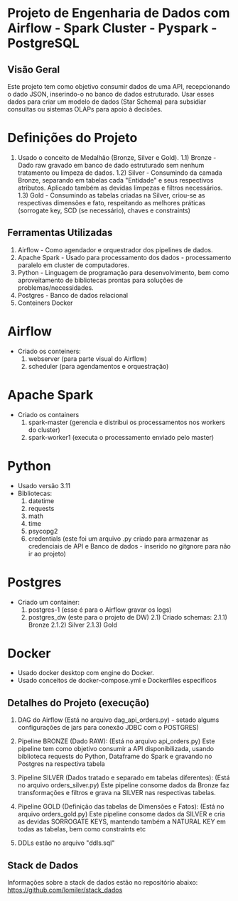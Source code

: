 # Projeto de Engenharia de Dados com Airflow - Spark Cluster - Pyspark - PostgreSQL

## Visão Geral
Este projeto tem como objetivo consumir dados de uma API, recepcionando o dado JSON, inserindo-o no banco de dados estruturado. 
Usar esses dados para criar um modelo de dados (Star Schema) para subsidiar consultas ou sistemas OLAPs para apoio à decisões.

# Definições do Projeto
1) Usado o conceito de Medalhão (Bronze, Silver e Gold).
  1.1) Bronze - Dado raw gravado em banco de dado estruturado sem nenhum tratamento ou limpeza de dados.
  1.2) Silver - Consumindo da camada Bronze, separando em tabelas cada "Entidade" e seus respectivos atributos. Aplicado também as devidas limpezas e filtros necessários.
  1.3) Gold - Consumindo as tabelas criadas na Silver, criou-se as respectivas dimensões e fato, respeitando as melhores práticas (sorrogate key, SCD (se necessário), chaves e constraints)

## Ferramentas Utilizadas
1) Airflow - Como agendador e orquestrador dos pipelines de dados.
2) Apache Spark - Usado para processamento dos dados - processamento paralelo em cluster de computadores.
3) Python - Linguagem de programação para desenvolvimento, bem como aproveitamento de bibliotecas prontas para soluções de problemas/necessidades.
4) Postgres - Banco de dados relacional
5) Conteiners Docker

# Airflow
- Criado os conteiners:
  1) webserver (para parte visual do Airflow)
  2) scheduler (para agendamentos e orquestração)
 
# Apache Spark
- Criado os containers
  1) spark-master (gerencia e distribui os processamentos nos workers do cluster)
  2) spark-worker1 (executa o processamento enviado pelo master)
 
# Python
- Usado versão 3.11
- Bibliotecas:
  1) datetime
  2) requests
  3) math
  4) time
  5) psycopg2
  6) credentials (este foi um arquivo .py criado para armazenar as credenciais de API e Banco de dados - inserido no gitgnore para não ir ao projeto)
 
# Postgres
- Criado um container:
  1) postgres-1 (esse é para o Airflow gravar os logs)
  2) postgres_dw (este para o projeto de DW)
     2.1) Criado schemas:
       2.1.1) Bronze
       2.1.2) Silver
       2.1.3) Gold
 
# Docker
- Usado docker desktop com engine do Docker.
- Usado conceitos de docker-compose.yml e Dockerfiles especificos


## Detalhes do Projeto (execução)
1) DAG do Airflow (Está no arquivo dag_api_orders.py) - setado algums configurações de jars para conexão JDBC com o POSTGRES)

2) Pipeline BRONZE (Dado RAW): (Está no arquivo api_orders.py)
   Este pipeline tem como objetivo consumir a API disponibilizada, usando biblioteca requests do Python, Dataframe do Spark e gravando no Postgres na respectiva tabela
   
3) Pipeline SILVER (Dados tratado e separado em tabelas diferentes): (Está no arquivo orders_silver.py)
   Este pipeline consome dados da Bronze faz transformações e filtros e grava na SILVER nas respectivas tabelas.
   
4) Pipeline GOLD (Definição das tabelas de Dimensões e Fatos): (Está no arquivo orders_gold.py)
   Este pipeline consome dados da SILVER e cria as devidas SORROGATE KEYS, mantendo também a NATURAL KEY em todas as tabelas, bem como constraints etc

6) DDLs  estão no arquivo "ddls.sql"

## Stack de Dados
Informações sobre a stack de dados estão no repositório abaixo:
https://github.com/lomiler/stack_dados
